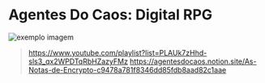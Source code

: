# Agentes Do Caos: Digital RPG

<img src="https://agentesdocaos.notion.site/image/https%3A%2F%2Fs3-us-west-2.amazonaws.com%2Fsecure.notion-static.com%2F3dc3dd12-c1f9-4895-a5d8-d303e28b0e0a%2Fsimbolt.png?table=block&id=4733bfd2-6b8c-4c82-be80-875a9dd94759&spaceId=f1b0d4d9-8521-48ce-befc-dce84502d224&width=2000&userId=&cache=v2" alt="exemplo imagem">

> https://www.youtube.com/playlist?list=PLAUk7zHhd-sls3_qx2WPDTqRbHZazyFMz
> https://agentesdocaos.notion.site/As-Notas-de-Encrypto-c9478a781f8346dd85fdb8aad82c1aae

